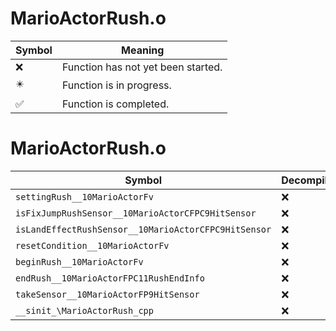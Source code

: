 # MarioActorRush.o
| Symbol | Meaning 
| ------------- | ------------- 
| :x: | Function has not yet been started. 
| :eight_pointed_black_star: | Function is in progress. 
| :white_check_mark: | Function is completed. 


# MarioActorRush.o
| Symbol | Decompiled? |
| ------------- | ------------- |
| `settingRush__10MarioActorFv` | :x: |
| `isFixJumpRushSensor__10MarioActorCFPC9HitSensor` | :x: |
| `isLandEffectRushSensor__10MarioActorCFPC9HitSensor` | :x: |
| `resetCondition__10MarioActorFv` | :x: |
| `beginRush__10MarioActorFv` | :x: |
| `endRush__10MarioActorFPC11RushEndInfo` | :x: |
| `takeSensor__10MarioActorFP9HitSensor` | :x: |
| `__sinit_\MarioActorRush_cpp` | :x: |
